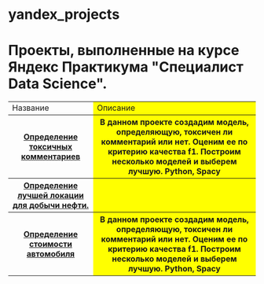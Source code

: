 # yandex_projects
<h1>Проекты, выполненные на курсе Яндекс Практикума "Специалист Data Science".</h1>

<table>
  <tr>
    <td>Название</td>
    <td style="background-color: yellow">Описание</td>
  </tr>
  <tr>
    <th><a href='Toxic comments/toxic_comments.ipynb'>Определение токсичных комментариев</a></th>
    <th style="background-color: yellow">В данном проекте создадим модель, определяющую, токсичен ли комментарий или нет. Оценим ее по критерию качества f1. Построим несколько моделей и выберем лучшую. Python, Spacy</th>
  </tr>
  <tr>
    <th><a href='Best location/local_git.ipynb'>Определение лучшей локации для добычи нефти.</a></th>
    <th style="background-color: yellow"></th>
  </tr>
  <tr>
    <th><a href='Toxic comments/toxic_comments.ipynb'>Определение стоимости автомобиля</a></th>
    <th style="background-color: yellow">В данном проекте создадим модель, определяющую, токсичен ли комментарий или нет. Оценим ее по критерию качества f1. Построим несколько моделей и выберем лучшую. Python, Spacy</th>
  </tr>
</table>

